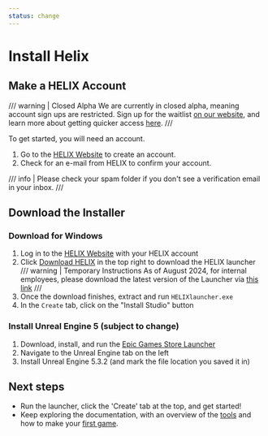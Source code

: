 ```yaml
---
status: change
---
```


# Install Helix

## Make a HELIX Account

/// warning | Closed Alpha
We are currently in closed alpha, meaning account sign ups are restricted. Sign up for the waitlist [on our website](https://helixgame.com/), and learn more about getting quicker access [here](TODO_waitlistDetails_link).
///

To get started, you will need an account.

1. Go to the [HELIX Website](https://helixgame.com/) to create an account.
2. Check for an e-mail from HELIX to confirm your account.

/// info | Please check your spam folder if you don't see a verification email in your inbox.
///

## Download the Installer

### Download for Windows
1. Log in to the [HELIX Website](https://helixgame.com/) with your HELIX account
2. Click [Download HELIX](TODO_dl_link) in the top right to download the HELIX launcher
/// warning | Temporary Instructions
As of August 2024, for internal employees, please download the latest version of the Launcher via [this link](https://rs.helix-cdn.com/launcher/windows/x64/latest)
///
3. Once the download finishes, extract and run `HELIXlauncher.exe`
4. In the `Create` tab, click on the "Install Studio" button

### Install Unreal Engine 5 (subject to change)
1. Download, install, and run the [Epic Games Store Launcher](https://store.epicgames.com/en-US/download)
2. Navigate to the Unreal Engine tab on the left
3. Install Unreal Engine 5.3.2 (and mark the file location you saved it in)

## Next steps
- Run the launcher, click the 'Create' tab at the top, and get started!
- Keep exploring the documentation, with an overview of the [tools](creatorTools.md) and how to make your [first game](firstGame.md).